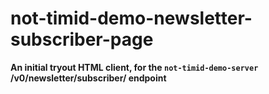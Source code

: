 # not-timid-demo-newsletter-subscriber-page

__An initial tryout HTML client, for the `not-timid-demo-server` /v0/newsletter/subscriber/ endpoint__
